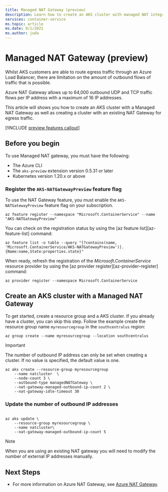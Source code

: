 ```yaml
---
title: Managed NAT Gateway (preview)
description: Learn how to create an AKS cluster with managed NAT integration
services: container-service
ms.topic: article
ms.date: 9/1/2021
ms.author: juda
---
```


# Managed NAT Gateway (preview)

Whilst AKS customers are able to route egress traffic through an Azure Load Balancer, there are limitation on the amount of outbound flows of traffic that is possible. 

Azure NAT Gateway allows up to 64,000 outbound UDP and TCP traffic flows per IP address with a maximum of 16 IP addresses.

This article will shows you how to create an AKS cluster with a Managed NAT Gateway as well as creating a cluster with an existing NAT Gateway for egress traffic.

[!INCLUDE [preview features callout](./includes/preview/preview-callout.md)]

## Before you begin

To use Managed NAT gateway, you must have the following:

* The Azure CLI
* The `aks-preview` extension version 0.5.31 or later
* Kubernetes version 1.20.x or above


### Register the `AKS-NATGatewayPreview` feature flag

To use the NAT Gateway feature, you must enable the `AKS-NATGatewayPreview` feature flag on your subscription. 

```azurecli
az feature register --namespace "Microsoft.ContainerService" --name "AKS-NATGatewayPreview"
```
You can check on the registration status by using the [az feature list][az-feature-list] command:

```azurecli-interactive
az feature list -o table --query "[?contains(name, 'Microsoft.ContainerService/AKS-NATGatewayPreview')].{Name:name,State:properties.state}"
```

When ready, refresh the registration of the *Microsoft.ContainerService* resource provider by using the [az provider register][az-provider-register] command:

```azurecli-interactive
az provider register --namespace Microsoft.ContainerService
```


## Create an AKS cluster with a Managed NAT Gateway
To get started, create a resource group and a AKS cluster. If you already have a cluster, you can skip this step. Follow the example create the resource group name `myresourcegroup` in the `southcentralus` region:

```azurecli-interactive
az group create --name myresourcegroup --location southcentralus
```

> [!IMPORTANT]
> The number of outbound IP address can only be set when creating a cluster. If no value is specified, the default value is one.

```azurecli-interactive \
az aks create --resource-group myresourcegroup 
    --name natcluster  \
    --node-count 3 \
    --outbound-type managedNATGateway \ 
    --nat-gateway-managed-outbound-ip-count 2 \
    --nat-gateway-idle-timeout 30
```

### Update the number of outbound IP addresses
```azurecli-interactive

az aks update \ 
    --resource-group myresourcegroup \
    --name natcluster\
    --nat-gateway-managed-outbound-ip-count 5
```


> [!NOTE]
> When you are using an existing NAT gateway you will need to modify the number of external IP addresses manually.
>



## Next Steps
- For more information on Azure NAT Gateway, see [Azure NAT Gateway][nat-docs].

<!-- LINKS - internal -->


<!-- LINKS - external-->
[nat-docs]:https://docs.microsoft.com/en-us/azure/virtual-network/nat-gateway/


